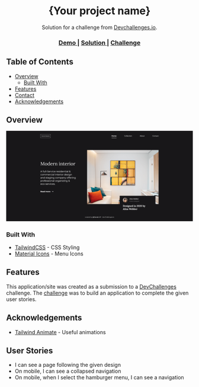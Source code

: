 <!-- Please update value in the {}  -->

<h1 align="center">{Your project name}</h1>

<div align="center">
   Solution for a challenge from  <a href="http://devchallenges.io" target="_blank">Devchallenges.io</a>.
</div>

<div align="center">
  <h3>
    <a href="http://dk-interior-consultant.surge.sh/">
      Demo
    </a>
    <span> | </span>
    <a href="https://github.com/Danak-UY/interior-consultant">
      Solution
    </a>
    <span> | </span>
    <a href="https://devchallenges.io/challenges/Jymh2b2FyebRTUljkNcb">
      Challenge
    </a>
  </h3>
</div>

<!-- TABLE OF CONTENTS -->

## Table of Contents

- [Overview](#overview)
  - [Built With](#built-with)
- [Features](#features)
- [Contact](#contact)
- [Acknowledgements](#acknowledgements)

<!-- OVERVIEW -->

## Overview

![screenshot](./resources/screenshoot.png)

### Built With

<!-- This section should list any major frameworks that you built your project using. Here are a few examples.-->

- [TailwindCSS](https://tailwindcss.com/) - CSS Styling
- [Material Icons](https://developers.google.com/fonts/docs/material_icons) - Menu Icons

## Features

<!-- List the features of your application or follow the template. Don't share the figma file here :) -->

This application/site was created as a submission to a [DevChallenges](https://devchallenges.io/challenges) challenge. The [challenge](https://devchallenges.io/challenges/Jymh2b2FyebRTUljkNcb) was to build an application to complete the given user stories.

## Acknowledgements

<!-- This section should list any articles or add-ons/plugins that helps you to complete the project. This is optional but it will help you in the future. For exmpale -->

- [Tailwind Animate](https://github.com/jamiebuilds/tailwindcss-animate) - Useful animations

## User Stories

- I can see a page following the given design
- On mobile, I can see a collapsed navigation
- On mobile, when I select the hamburger menu, I can see a navigation
